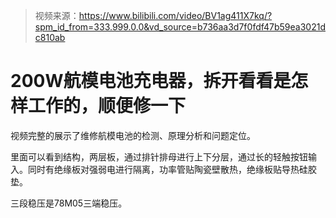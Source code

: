 > 视频来源：https://www.bilibili.com/video/BV1ag411X7kq/?spm_id_from=333.999.0.0&vd_source=b736aa3d7f0fdf47b59ea3021dc810ab

# 200W航模电池充电器，拆开看看是怎样工作的，顺便修一下

视频完整的展示了维修航模电池的检测、原理分析和问题定位。

里面可以看到结构，两层板，通过排针排母进行上下分层，通过长的轻触按钮输入。同时有绝缘板对强弱电进行隔离，功率管贴陶瓷壁散热，绝缘板贴导热硅胶垫。

三段稳压是78M05三端稳压。